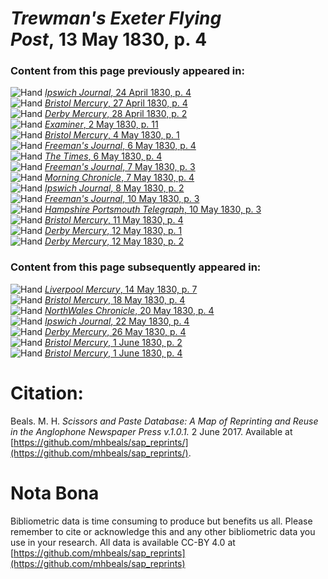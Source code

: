 # *Trewman's Exeter Flying Post*, 13 May 1830, p. 4  
  
### Content from this page previously appeared in:  
![Hand](http://scissorsandpaste.net/wp-content/uploads/2017/06/smallhandpointer.png) [*Ipswich Journal*, 24 April 1830, p. 4](https://mhbeals.github.io/sap_html/Ipswich-Journal/Ipswich-Journal-24-April-1830-p-4)  
![Hand](http://scissorsandpaste.net/wp-content/uploads/2017/06/smallhandpointer.png) [*Bristol Mercury*, 27 April 1830, p. 4](https://mhbeals.github.io/sap_html/Bristol-Mercury/Bristol-Mercury-27-April-1830-p-4)  
![Hand](http://scissorsandpaste.net/wp-content/uploads/2017/06/smallhandpointer.png) [*Derby Mercury*, 28 April 1830, p. 2](https://mhbeals.github.io/sap_html/Derby-Mercury/Derby-Mercury-28-April-1830-p-2)  
![Hand](http://scissorsandpaste.net/wp-content/uploads/2017/06/smallhandpointer.png) [*Examiner*, 2 May 1830, p. 11](https://mhbeals.github.io/sap_html/Examiner/Examiner-2-May-1830-p-11)  
![Hand](http://scissorsandpaste.net/wp-content/uploads/2017/06/smallhandpointer.png) [*Bristol Mercury*, 4 May 1830, p. 1](https://mhbeals.github.io/sap_html/Bristol-Mercury/Bristol-Mercury-4-May-1830-p-1)  
![Hand](http://scissorsandpaste.net/wp-content/uploads/2017/06/smallhandpointer.png) [*Freeman's Journal*, 6 May 1830, p. 4](https://mhbeals.github.io/sap_html/Freeman's-Journal/Freeman's-Journal-6-May-1830-p-4)  
![Hand](http://scissorsandpaste.net/wp-content/uploads/2017/06/smallhandpointer.png) [*The Times*, 6 May 1830, p. 4](https://mhbeals.github.io/sap_html/The-Times/The-Times-6-May-1830-p-4)  
![Hand](http://scissorsandpaste.net/wp-content/uploads/2017/06/smallhandpointer.png) [*Freeman's Journal*, 7 May 1830, p. 3](https://mhbeals.github.io/sap_html/Freeman's-Journal/Freeman's-Journal-7-May-1830-p-3)  
![Hand](http://scissorsandpaste.net/wp-content/uploads/2017/06/smallhandpointer.png) [*Morning Chronicle*, 7 May 1830, p. 4](https://mhbeals.github.io/sap_html/Morning-Chronicle/Morning-Chronicle-7-May-1830-p-4)  
![Hand](http://scissorsandpaste.net/wp-content/uploads/2017/06/smallhandpointer.png) [*Ipswich Journal*, 8 May 1830, p. 2](https://mhbeals.github.io/sap_html/Ipswich-Journal/Ipswich-Journal-8-May-1830-p-2)  
![Hand](http://scissorsandpaste.net/wp-content/uploads/2017/06/smallhandpointer.png) [*Freeman's Journal*, 10 May 1830, p. 3](https://mhbeals.github.io/sap_html/Freeman's-Journal/Freeman's-Journal-10-May-1830-p-3)  
![Hand](http://scissorsandpaste.net/wp-content/uploads/2017/06/smallhandpointer.png) [*Hampshire Portsmouth Telegraph*, 10 May 1830, p. 3](https://mhbeals.github.io/sap_html/Hampshire-Portsmouth-Telegraph/Hampshire-Portsmouth-Telegraph-10-May-1830-p-3)  
![Hand](http://scissorsandpaste.net/wp-content/uploads/2017/06/smallhandpointer.png) [*Bristol Mercury*, 11 May 1830, p. 4](https://mhbeals.github.io/sap_html/Bristol-Mercury/Bristol-Mercury-11-May-1830-p-4)  
![Hand](http://scissorsandpaste.net/wp-content/uploads/2017/06/smallhandpointer.png) [*Derby Mercury*, 12 May 1830, p. 1](https://mhbeals.github.io/sap_html/Derby-Mercury/Derby-Mercury-12-May-1830-p-1)  
![Hand](http://scissorsandpaste.net/wp-content/uploads/2017/06/smallhandpointer.png) [*Derby Mercury*, 12 May 1830, p. 2](https://mhbeals.github.io/sap_html/Derby-Mercury/Derby-Mercury-12-May-1830-p-2)  
  
### Content from this page subsequently appeared in:  
![Hand](http://scissorsandpaste.net/wp-content/uploads/2017/06/smallhandpointer.png) [*Liverpool Mercury*, 14 May 1830, p. 7](https://mhbeals.github.io/sap_html/Liverpool-Mercury/Liverpool-Mercury-14-May-1830-p-7)  
![Hand](http://scissorsandpaste.net/wp-content/uploads/2017/06/smallhandpointer.png) [*Bristol Mercury*, 18 May 1830, p. 4](https://mhbeals.github.io/sap_html/Bristol-Mercury/Bristol-Mercury-18-May-1830-p-4)  
![Hand](http://scissorsandpaste.net/wp-content/uploads/2017/06/smallhandpointer.png) [*NorthWales Chronicle*, 20 May 1830, p. 4](https://mhbeals.github.io/sap_html/NorthWales-Chronicle/NorthWales-Chronicle-20-May-1830-p-4)  
![Hand](http://scissorsandpaste.net/wp-content/uploads/2017/06/smallhandpointer.png) [*Ipswich Journal*, 22 May 1830, p. 4](https://mhbeals.github.io/sap_html/Ipswich-Journal/Ipswich-Journal-22-May-1830-p-4)  
![Hand](http://scissorsandpaste.net/wp-content/uploads/2017/06/smallhandpointer.png) [*Derby Mercury*, 26 May 1830, p. 4](https://mhbeals.github.io/sap_html/Derby-Mercury/Derby-Mercury-26-May-1830-p-4)  
![Hand](http://scissorsandpaste.net/wp-content/uploads/2017/06/smallhandpointer.png) [*Bristol Mercury*, 1 June 1830, p. 2](https://mhbeals.github.io/sap_html/Bristol-Mercury/Bristol-Mercury-1-June-1830-p-2)  
![Hand](http://scissorsandpaste.net/wp-content/uploads/2017/06/smallhandpointer.png) [*Bristol Mercury*, 1 June 1830, p. 4](https://mhbeals.github.io/sap_html/Bristol-Mercury/Bristol-Mercury-1-June-1830-p-4)  


# Citation: 

Beals. M. H. *Scissors and Paste Database: A Map of Reprinting and Reuse in the Anglophone Newspaper Press v.1.0.1.* 2 June 2017. Available at [https://github.com/mhbeals/sap_reprints/](https://github.com/mhbeals/sap_reprints/). 

# Nota Bona

Bibliometric data is time consuming to produce but benefits us all. Please remember to cite or acknowledge this and any other bibliometric data you use in your research. All data is available CC-BY 4.0 at [https://github.com/mhbeals/sap_reprints](https://github.com/mhbeals/sap_reprints)